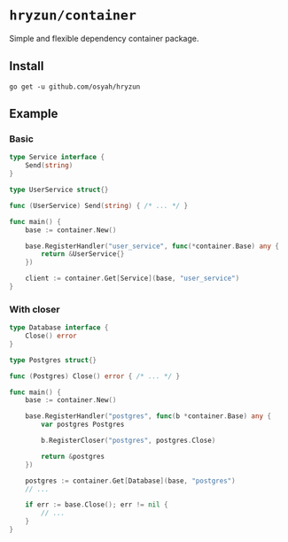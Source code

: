 # `hryzun/container`

Simple and flexible dependency container package.

## Install

```
go get -u github.com/osyah/hryzun
```

## Example

### Basic

```go
type Service interface {
    Send(string)
}

type UserService struct{}

func (UserService) Send(string) { /* ... */ }

func main() {
    base := container.New()

    base.RegisterHandler("user_service", func(*container.Base) any {
        return &UserService{}
    })

    client := container.Get[Service](base, "user_service")
}
```

### With closer

```go
type Database interface {
    Close() error
}

type Postgres struct{}

func (Postgres) Close() error { /* ... */ }

func main() {
    base := container.New()

    base.RegisterHandler("postgres", func(b *container.Base) any {
        var postgres Postgres

        b.RegisterCloser("postgres", postgres.Close)

        return &postgres
    })

    postgres := container.Get[Database](base, "postgres")
    // ...

    if err := base.Close(); err != nil {
        // ...
    }
}
```
